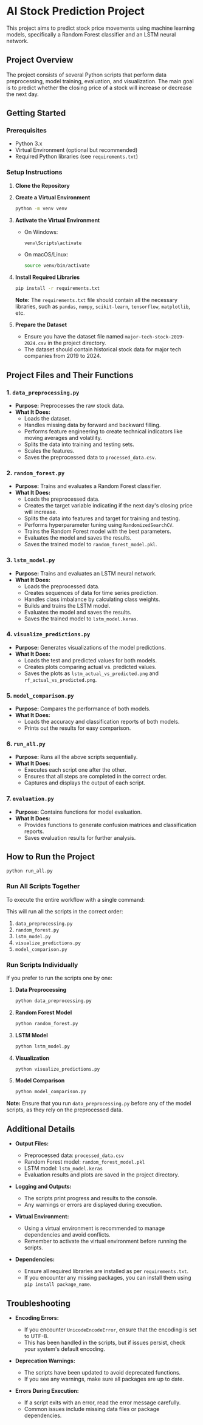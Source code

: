 # AI Stock Prediction Project

This project aims to predict stock price movements using machine learning models, specifically a Random Forest classifier and an LSTM neural network.

## Project Overview

The project consists of several Python scripts that perform data preprocessing, model training, evaluation, and visualization. The main goal is to predict whether the closing price of a stock will increase or decrease the next day.

## Getting Started

### Prerequisites

- Python 3.x
- Virtual Environment (optional but recommended)
- Required Python libraries (see `requirements.txt`)

### Setup Instructions

1. **Clone the Repository**

2. **Create a Virtual Environment**

    ```bash
    python -m venv venv
    ```

3. **Activate the Virtual Environment**

   - On Windows:
        ```bash
        venv\Scripts\activate
        ```

   - On macOS/Linux:
        ```bash
        source venv/bin/activate
        ```

4. **Install Required Libraries**

    ```bash
    pip install -r requirements.txt
    ```

   **Note:** The `requirements.txt` file should contain all the necessary libraries, such as `pandas`, `numpy`, `scikit-learn`, `tensorflow`, `matplotlib`, etc.

5. **Prepare the Dataset**

   - Ensure you have the dataset file named `major-tech-stock-2019-2024.csv` in the project directory.
   - The dataset should contain historical stock data for major tech companies from 2019 to 2024.

## Project Files and Their Functions

### 1. `data_preprocessing.py`

- **Purpose:** Preprocesses the raw stock data.
- **What It Does:**
  - Loads the dataset.
  - Handles missing data by forward and backward filling.
  - Performs feature engineering to create technical indicators like moving averages and volatility.
  - Splits the data into training and testing sets.
  - Scales the features.
  - Saves the preprocessed data to `processed_data.csv`.

### 2. `random_forest.py`

- **Purpose:** Trains and evaluates a Random Forest classifier.
- **What It Does:**
  - Loads the preprocessed data.
  - Creates the target variable indicating if the next day's closing price will increase.
  - Splits the data into features and target for training and testing.
  - Performs hyperparameter tuning using `RandomizedSearchCV`.
  - Trains the Random Forest model with the best parameters.
  - Evaluates the model and saves the results.
  - Saves the trained model to `random_forest_model.pkl`.

### 3. `lstm_model.py`

- **Purpose:** Trains and evaluates an LSTM neural network.
- **What It Does:**
  - Loads the preprocessed data.
  - Creates sequences of data for time series prediction.
  - Handles class imbalance by calculating class weights.
  - Builds and trains the LSTM model.
  - Evaluates the model and saves the results.
  - Saves the trained model to `lstm_model.keras`.

### 4. `visualize_predictions.py`

- **Purpose:** Generates visualizations of the model predictions.
- **What It Does:**
  - Loads the test and predicted values for both models.
  - Creates plots comparing actual vs. predicted values.
  - Saves the plots as `lstm_actual_vs_predicted.png` and `rf_actual_vs_predicted.png`.

### 5. `model_comparison.py`

- **Purpose:** Compares the performance of both models.
- **What It Does:**
  - Loads the accuracy and classification reports of both models.
  - Prints out the results for easy comparison.

### 6. `run_all.py`

- **Purpose:** Runs all the above scripts sequentially.
- **What It Does:**
  - Executes each script one after the other.
  - Ensures that all steps are completed in the correct order.
  - Captures and displays the output of each script.

### 7. `evaluation.py`

- **Purpose:** Contains functions for model evaluation.
- **What It Does:**
  - Provides functions to generate confusion matrices and classification reports.
  - Saves evaluation results for further analysis.

## How to Run the Project

```bash
python run_all.py
```

### Run All Scripts Together

To execute the entire workflow with a single command:

This will run all the scripts in the correct order:

1. `data_preprocessing.py`
2. `random_forest.py`
3. `lstm_model.py`
4. `visualize_predictions.py`
5. `model_comparison.py`

### Run Scripts Individually

If you prefer to run the scripts one by one:

1. **Data Preprocessing**

    ```bash
    python data_preprocessing.py
    ```

2. **Random Forest Model**

    ```bash
    python random_forest.py
    ```

3. **LSTM Model**

    ```bash
    python lstm_model.py
    ```

4. **Visualization**

    ```bash
    python visualize_predictions.py
    ```

5. **Model Comparison**

    ```bash
    python model_comparison.py
    ```

**Note:** Ensure that you run `data_preprocessing.py` before any of the model scripts, as they rely on the preprocessed data.

## Additional Details

- **Output Files:**
  - Preprocessed data: `processed_data.csv`
  - Random Forest model: `random_forest_model.pkl`
  - LSTM model: `lstm_model.keras`
  - Evaluation results and plots are saved in the project directory.

- **Logging and Outputs:**
  - The scripts print progress and results to the console.
  - Any warnings or errors are displayed during execution.

- **Virtual Environment:**
  - Using a virtual environment is recommended to manage dependencies and avoid conflicts.
  - Remember to activate the virtual environment before running the scripts.

- **Dependencies:**
  - Ensure all required libraries are installed as per `requirements.txt`.
  - If you encounter any missing packages, you can install them using `pip install package_name`.

## Troubleshooting

- **Encoding Errors:**
  - If you encounter `UnicodeEncodeError`, ensure that the encoding is set to UTF-8.
  - This has been handled in the scripts, but if issues persist, check your system's default encoding.

- **Deprecation Warnings:**
  - The scripts have been updated to avoid deprecated functions.
  - If you see any warnings, make sure all packages are up to date.

- **Errors During Execution:**
  - If a script exits with an error, read the error message carefully.
  - Common issues include missing data files or package dependencies.
